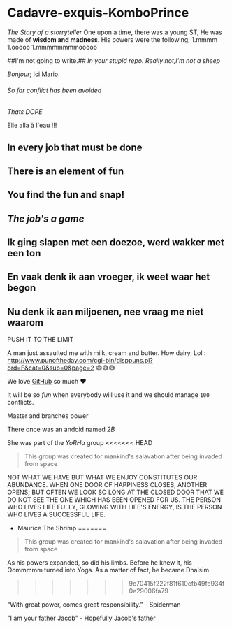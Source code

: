 ﻿# Cadavre-exquis-KomboPrince
*The Story of a storryteller*
One upon a time, there was a young ST, He was made of **wisdom and madness**.
His powers were the following;
1.mmmm
1.ooooo
1.mmmmmmmmooooo


##I'm not going to write.##
*In your stupid repo.*
_Really not,i'm not a sheep_

*Bonjour*; Ici Mario.

###### So far conflict has been avoided

_Thats DOPE_

Elie alla à l'eau !!!

## In every job that must be done
## There is an element of fun
## You find the fun and snap!
## *The job's a game*

## Ik ging slapen met een doezoe, werd wakker met een ton
## En vaak denk ik aan vroeger, ik weet waar het begon
## Nu denk ik aan miljoenen, nee vraag me niet waarom


PUSH IT TO THE LIMIT


A man just assaulted me with milk, cream and butter. How dairy.
Lol : http://www.punoftheday.com/cgi-bin/disppuns.pl?ord=F&cat=0&sub=0&page=2
:sweat_smile::sweat_smile::sweat_smile:


We love [GitHub](https://github.com) so much :heart:

It will be so *fun* when everybody will use it and we should manage `100` conflicts.

Master and branches power

There once was an andoid named _2B_

She was part of the *YoRHa* group
<<<<<<< HEAD
> This group was created for mankind's salavation after being invaded from space


NOT WHAT WE HAVE BUT WHAT WE ENJOY CONSTITUTES OUR ABUNDANCE.
WHEN ONE DOOR OF HAPPINESS CLOSES, ANOTHER OPENS; BUT OFTEN WE LOOK SO LONG AT THE CLOSED DOOR THAT WE DO NOT SEE THE ONE WHICH HAS BEEN OPENED FOR US.
THE PERSON WHO LIVES LIFE FULLY, GLOWING WITH LIFE'S ENERGY, IS THE PERSON WHO LIVES A SUCCESSFUL LIFE.

- Maurice The Shrimp
=======
> This group was created for mankind's salavation after being invaded from space 
 
  As his powers expanded, so did his limbs. 
  Before he knew it, his Oommmmm turned into Yoga. 
  As a matter of fact, he became Dhalsim.
>>>>>>> 9c70415f222f81f610cfb49fe934f0e29006fa79

“With great power, comes great responsibility.” – Spiderman


"I am your father Jacob" - Hopefully Jacob's father

